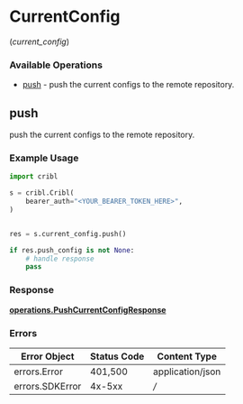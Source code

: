 # CurrentConfig
(*current_config*)

### Available Operations

* [push](#push) - push the current configs to the remote repository.

## push

push the current configs to the remote repository.

### Example Usage

```python
import cribl

s = cribl.Cribl(
    bearer_auth="<YOUR_BEARER_TOKEN_HERE>",
)


res = s.current_config.push()

if res.push_config is not None:
    # handle response
    pass

```


### Response

**[operations.PushCurrentConfigResponse](../../models/operations/pushcurrentconfigresponse.md)**
### Errors

| Error Object     | Status Code      | Content Type     |
| ---------------- | ---------------- | ---------------- |
| errors.Error     | 401,500          | application/json |
| errors.SDKError  | 4x-5xx           | */*              |
